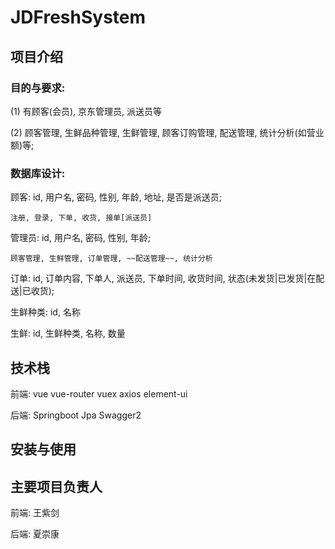 # JDFreshSystem

## 项目介绍

### 目的与要求:

(1) 有顾客(会员), 京东管理员, 派送员等

(2) 顾客管理, 生鲜品种管理, 生鲜管理, 顾客订购管理, 配送管理, 统计分析(如营业额)等;


###  数据库设计:
顾客: id, 用户名, 密码, 性别, 年龄, 地址, 是否是派送员;
    
    注册, 登录, 下单, 收货, 接单[派送员]

管理员: id, 用户名, 密码, 性别, 年龄;
    
    顾客管理, 生鲜管理, 订单管理, ~~配送管理~~, 统计分析

订单: id, 订单内容, 下单人, 派送员, 下单时间, 收货时间, 状态(未发货|已发货|在配送|已收货);

生鲜种类: id, 名称

生鲜: id, 生鲜种类, 名称, 数量

## 技术栈
前端: vue vue-router vuex axios element-ui

后端: Springboot Jpa Swagger2

## 安装与使用

## 主要项目负责人
前端: 王紫剑

后端: 夏崇康
